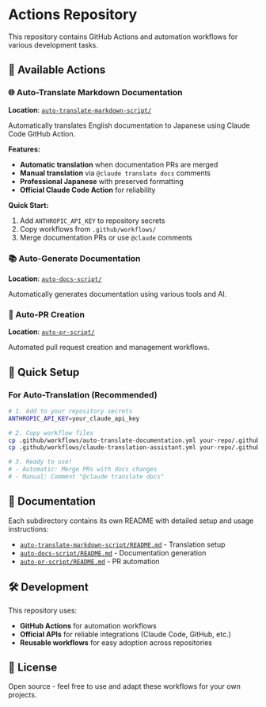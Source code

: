 # Actions Repository

This repository contains GitHub Actions and automation workflows for various development tasks.

## 📁 Available Actions

### 🌐 Auto-Translate Markdown Documentation
**Location**: [`auto-translate-markdown-script/`](./auto-translate-markdown-script/)

Automatically translates English documentation to Japanese using Claude Code GitHub Action.

**Features:**
- **Automatic translation** when documentation PRs are merged
- **Manual translation** via `@claude translate docs` comments
- **Professional Japanese** with preserved formatting
- **Official Claude Code Action** for reliability

**Quick Start:**
1. Add `ANTHROPIC_API_KEY` to repository secrets
2. Copy workflows from `.github/workflows/`
3. Merge documentation PRs or use `@claude` comments

### 📚 Auto-Generate Documentation
**Location**: [`auto-docs-script/`](./auto-docs-script/)

Automatically generates documentation using various tools and AI.

### 🔄 Auto-PR Creation
**Location**: [`auto-pr-script/`](./auto-pr-script/)

Automated pull request creation and management workflows.

## 🚀 Quick Setup

### For Auto-Translation (Recommended)
```bash
# 1. Add to your repository secrets
ANTHROPIC_API_KEY=your_claude_api_key

# 2. Copy workflow files
cp .github/workflows/auto-translate-documentation.yml your-repo/.github/workflows/
cp .github/workflows/claude-translation-assistant.yml your-repo/.github/workflows/

# 3. Ready to use!
# - Automatic: Merge PRs with docs changes
# - Manual: Comment "@claude translate docs"
```

## 📖 Documentation

Each subdirectory contains its own README with detailed setup and usage instructions:

- [`auto-translate-markdown-script/README.md`](./auto-translate-markdown-script/README.md) - Translation setup
- [`auto-docs-script/README.md`](./auto-docs-script/README.md) - Documentation generation
- [`auto-pr-script/README.md`](./auto-pr-script/README.md) - PR automation

## 🛠️ Development

This repository uses:
- **GitHub Actions** for automation workflows
- **Official APIs** for reliable integrations (Claude Code, GitHub, etc.)
- **Reusable workflows** for easy adoption across repositories

## 📄 License

Open source - feel free to use and adapt these workflows for your own projects.

